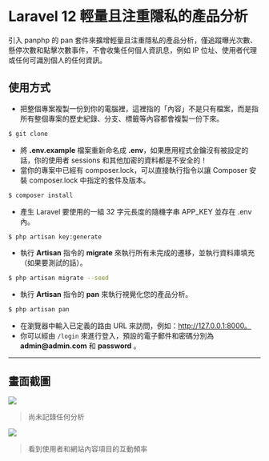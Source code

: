 # Laravel 12 輕量且注重隱私的產品分析

引入 panphp 的 pan 套件來擴增輕量且注重隱私的產品分析，僅追蹤曝光次數、懸停次數和點擊次數事件，不會收集任何個人資訊息，例如 IP 位址、使用者代理或任何可識別個人的任何資訊。

## 使用方式
- 把整個專案複製一份到你的電腦裡，這裡指的「內容」不是只有檔案，而是指所有整個專案的歷史紀錄、分支、標籤等內容都會複製一份下來。
```sh
$ git clone
```
- 將 __.env.example__ 檔案重新命名成 __.env__，如果應用程式金鑰沒有被設定的話，你的使用者 sessions 和其他加密的資料都是不安全的！
- 當你的專案中已經有 composer.lock，可以直接執行指令以讓 Composer 安裝 composer.lock 中指定的套件及版本。
```sh
$ composer install
```
- 產生 Laravel 要使用的一組 32 字元長度的隨機字串 APP_KEY 並存在 .env 內。
```sh
$ php artisan key:generate
```
- 執行 __Artisan__ 指令的 __migrate__ 來執行所有未完成的遷移，並執行資料庫填充（如果要測試的話）。
```sh
$ php artisan migrate --seed
```
- 執行 __Artisan__ 指令的 __pan__ 來執行視覺化您的產品分析。
```sh
$ php artisan pan
```
- 在瀏覽器中輸入已定義的路由 URL 來訪問，例如：http://127.0.0.1:8000。
- 你可以經由 `/login` 來進行登入，預設的電子郵件和密碼分別為 __admin@admin.com__ 和 __password__ 。

----

## 畫面截圖
![](https://i.imgur.com/keoxoC7.png)
> 尚未記錄任何分析

![](https://i.imgur.com/qNB1vkX.png)
> 看到使用者和網站內容項目的互動頻率
